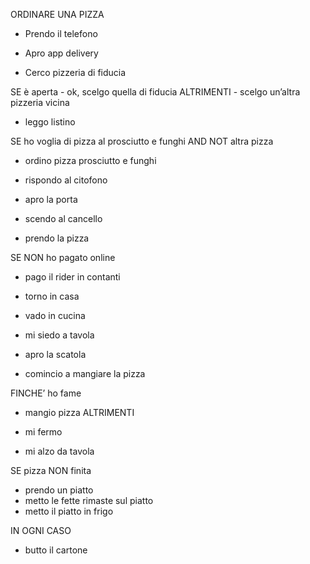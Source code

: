 ORDINARE UNA PIZZA

- Prendo il telefono


- Apro app delivery


- Cerco pizzeria di fiducia


SE è aperta
        - ok, scelgo quella di fiducia
ALTRIMENTI 
        - scelgo un’altra pizzeria vicina


- leggo listino


SE ho voglia di pizza al prosciutto e funghi AND NOT altra pizza
* ordino pizza prosciutto e funghi


* rispondo al citofono
* apro la porta
* scendo al cancello
* prendo la pizza


SE NON ho pagato online
* pago il rider in contanti




* torno in casa
* vado in cucina
* mi siedo a tavola
* apro la scatola
* comincio a mangiare la pizza


FINCHE’ ho fame
* mangio pizza
ALTRIMENTI
* mi fermo


* mi alzo da tavola


SE pizza NON finita
* prendo un piatto
* metto le fette rimaste sul piatto
* metto il piatto in frigo


IN OGNI CASO


* butto il cartone